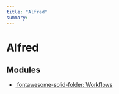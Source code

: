 ```yaml
---
title: "Alfred"
summary:
---
```


Alfred
===

Modules
---

- [:fontawesome-solid-folder: Workflows](workflows/index.md)
